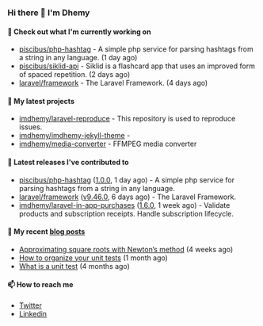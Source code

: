 ### Hi there 👋 I'm Dhemy

#### 👷 Check out what I'm currently working on

- [piscibus/php-hashtag](https://github.com/piscibus/php-hashtag) - A simple php service for parsing hashtags from a string in any language. (1 day ago)
- [piscibus/siklid-api](https://github.com/piscibus/siklid-api) - Siklid is a flashcard app that uses an improved form of spaced repetition.  (2 days ago)
- [laravel/framework](https://github.com/laravel/framework) - The Laravel Framework. (4 days ago)

#### 🌱 My latest projects

- [imdhemy/laravel-reproduce](https://github.com/imdhemy/laravel-reproduce) - This repository is used to reproduce issues.
- [imdhemy/imdhemy-jekyll-theme](https://github.com/imdhemy/imdhemy-jekyll-theme) - 
- [imdhemy/media-converter](https://github.com/imdhemy/media-converter) - FFMPEG media converter

#### 🔭 Latest releases I've contributed to

- [piscibus/php-hashtag](https://github.com/piscibus/php-hashtag) ([1.0.0](https://github.com/piscibus/php-hashtag/releases/tag/1.0.0), 1 day ago) - A simple php service for parsing hashtags from a string in any language.
- [laravel/framework](https://github.com/laravel/framework) ([v9.46.0](https://github.com/laravel/framework/releases/tag/v9.46.0), 6 days ago) - The Laravel Framework.
- [imdhemy/laravel-in-app-purchases](https://github.com/imdhemy/laravel-in-app-purchases) ([1.6.0](https://github.com/imdhemy/laravel-in-app-purchases/releases/tag/1.6.0), 1 week ago) - Validate products and subscription receipts. Handle subscription lifecycle.

#### 📜 My recent [blog posts](https://imdhemy.com/)

- [Approximating square roots with Newton’s method](https://imdhemy.com/blog/dsa/approximating-square-roots-with-newton&#39;s-method.html) (4 weeks ago)
- [How to organize your unit tests](https://imdhemy.com/blog/testing/how-to-organize-your-unit-tests.html) (1 month ago)
- [What is a unit test](https://imdhemy.com/blog/testing/what-is-a-unit-test.html) (4 months ago)

#### 📫 How to reach me

- [Twitter](https://twitter.com/imdhemy)
- [Linkedin](https://linkedin.com/in/imdhemy)